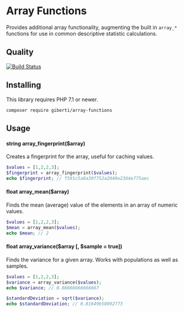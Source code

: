 # Array Functions

Provides additional array functionality, augmenting the built in `array_*` functions for use in common descriptive statistic calculations.

## Quality

[![Build Status](https://api.travis-ci.org/giberti/array-functions.svg?branch=master)](https://travis-ci.org/giberti/array-functions)

## Installing

This library requires PHP 7.1 or newer.

```
composer require giberti/array-functions
```

## Usage

#### string array_fingerprint($array)

Creates a fingerprint for the array, useful for caching values.
```php
$values = [1,2,2,3];
$fingerprint = array_fingerprint($values);
echo $fingerprint; // f591c5a8a39f752a2040e2364e775aec
```

#### float array_mean($array)

Finds the mean (average) value of the elements in an array of numeric values.
```php
$values = [1,2,2,3];
$mean = array_mean($values);
echo $mean; // 2
```

#### float array_variance($array [, $sample = true])

Finds the variance for a given array. Works with populations as well as samples.

```php
$values = [1,2,2,3];
$variance = array_variance($values);
echo $variance; // 0.66666666666667

$standardDeviation = sqrt($variance);
echo $standardDeviation; // 0.81649658092773
```
